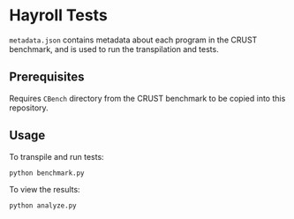 # Hayroll Tests

`metadata.json` contains metadata about each program in the CRUST benchmark, and is used to run the transpilation and tests.

## Prerequisites

Requires `CBench` directory from the CRUST benchmark to be copied into this repository.

## Usage

To transpile and run tests:

```sh
python benchmark.py
```

To view the results:

```sh
python analyze.py
```
